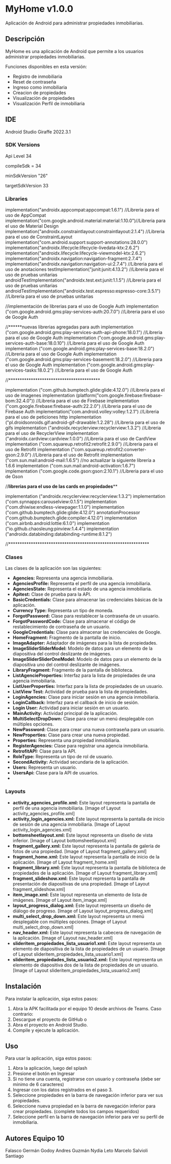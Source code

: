 # MyHome v1.0.0

Aplicación de Android para administrar propiedades inmobiliarias.

## Descripción

MyHome es una aplicación de Android que permite a los usuarios administrar propiedades inmobiliarias. 


Funciones disponibles en esta versión:
- Registro de inmobiliaria
- Reset de contraseña
- Ingreso como inmobiliaria
- Creacion de propiedades
- Visualización de propiedades
- Visualización Perfil de inmobiliaria

## IDE
Android Studio Giraffe 2022.3.1


### SDK Versions

Api Level 34

compileSdk = 34

minSdkVersion "26"

targetSdkVersion 33


### Libraries

implementation("androidx.appcompat:appcompat:1.6.1") //Libreria para el uso de AppCompat
implementation("com.google.android.material:material:1.10.0")//Libreria para el uso de Material Design
implementation("androidx.constraintlayout:constraintlayout:2.1.4") //Libreria para el uso de ConstraintLayout
implementation("com.android.support:support-annotations:28.0.0")
implementation("androidx.lifecycle:lifecycle-livedata-ktx:2.6.2")
implementation("androidx.lifecycle:lifecycle-viewmodel-ktx:2.6.2")
implementation("androidx.navigation:navigation-fragment:2.7.4")
implementation("androidx.navigation:navigation-ui:2.7.4") //Libreria para el uso de anotaciones
testImplementation("junit:junit:4.13.2")    //Libreria para el uso de pruebas unitarias
androidTestImplementation("androidx.test.ext:junit:1.1.5") //Libreria para el uso de pruebas unitarias
androidTestImplementation("androidx.test.espresso:espresso-core:3.5.1") //Libreria para el uso de pruebas unitarias

//implementación de librerias para el uso de Google Auth
implementation ("com.google.android.gms:play-services-auth:20.7.0") //Libreria para el uso de Google Auth

//******nuevas librerias agregadas para auth
implementation ("com.google.android.gms:play-services-auth-api-phone:18.0.1") //Libreria para el uso de Google Auth
implementation ("com.google.android.gms:play-services-auth-base:18.0.10") //Libreria para el uso de Google Auth
implementation ("com.google.android.gms:play-services-base:18.2.0") //Libreria para el uso de Google Auth
implementation ("com.google.android.gms:play-services-basement:18.2.0") //Libreria para el uso de Google Auth
implementation ("com.google.android.gms:play-services-tasks:18.0.2") //Libreria para el uso de Google Auth

//*****************************************

implementation ("com.github.bumptech.glide:glide:4.12.0") //Libreria para el uso de imagenes
implementation (platform("com.google.firebase:firebase-bom:32.4.0")) //Libreria para el uso de Firebase
implementation ("com.google.firebase:firebase-auth:22.2.0")         //Libreria para el uso de Firebase Auth
implementation("com.android.volley:volley:1.2.1") //Libreria para el uso de peticiones http
implementation ("pl.droidsonroids.gif:android-gif-drawable:1.2.28") //Libreria para el uso de gifs
implementation ("androidx.recyclerview:recyclerview:1.3.2") //Libreria para el uso de RecyclerView
implementation ("androidx.cardview:cardview:1.0.0") //Libreria para el uso de CardView
implementation ("com.squareup.retrofit2:retrofit:2.9.0") //Libreria para el uso de Retrofit
implementation ("com.squareup.retrofit2:converter-gson:2.9.0") //Libreria para el uso de Retrofit
implementation ("com.sun.mail:android-mail:1.6.5") //no actualizar la siguiente librería a 1.6.6
implementation ("com.sun.mail:android-activation:1.6.7")
implementation ("com.google.code.gson:gson:2.10.1") //Libreria para el uso de Gson

//******librerias para el uso de las cards en propiedades********

implementation ("androidx.recyclerview:recyclerview:1.3.2")
implementation ("com.synnapps:carouselview:0.1.5")
implementation ("com.dhiwise:endless-viewpager:1.1.0")
implementation ("com.github.bumptech.glide:glide:4.12.0")
annotationProcessor ("com.github.bumptech.glide:compiler:4.12.0")
implementation ("com.airbnb.android:lottie:6.1.0")
implementation ("io.github.chaosleung:pinview:1.4.4")
implementation ("androidx.databinding:databinding-runtime:8.1.2")
    
//***************************************************************

### Clases
Las clases de la aplicación son las siguientes:

* **Agencies:** Representa una agencia inmobiliaria.
* **AgenciesProfile:** Representa el perfil de una agencia inmobiliaria.
* **AgenciesState:** Representa el estado de una agencia inmobiliaria.
* **Apitest:** Clase de prueba para la API.
* **BasicCredentials:** Clase para almacenar las credenciales básicas de la aplicación.
* **Currency Type:** Representa un tipo de moneda.
* **ForgotPassword:** Clase para restablecer la contraseña de un usuario.
* **ForgotPasswordCode:** Clase para almacenar el código de restablecimiento de contraseña de un usuario.
* **GoogleCredentials:** Clase para almacenar las credenciales de Google.
* **HomeFragment:** Fragmento de la pantalla de inicio.
* **ImageAdapter:** Adaptador de imágenes para la lista de propiedades.
* **ImageSliderSliderModel:** Modelo de datos para un elemento de la diapositiva del control deslizante de imágenes.
* **ImageSliderSliderOneModel:** Modelo de datos para un elemento de la diapositiva uno del control deslizante de imágenes.
* **LibraryFragment:** Fragmento de la pantalla de biblioteca.
* **ListAgencieProperties:** Interfaz para la lista de propiedades de una agencia inmobiliaria.
* **ListUserProperties:** Interfaz para la lista de propiedades de un usuario.
* **ListView Test:** Actividad de prueba para la lista de propiedades.
* **LoginAgencies:** Clase para iniciar sesión en una agencia inmobiliaria.
* **LoginCallback:** Interfaz para el callback de inicio de sesión.
* **Login User:** Actividad para iniciar sesión en un usuario.
* **MainActivity:** Actividad principal de la aplicación.
* **MultiSelectDropDown:** Clase para crear un menú desplegable con múltiples opciones.
* **NewPassword:** Clase para crear una nueva contraseña para un usuario.
* **NewProperties:** Clase para crear una nueva propiedad.
* **Properties:** Representa una propiedad inmobiliaria.
* **RegisterAgencies:** Clase para registrar una agencia inmobiliaria.
* **RetrofitAPI:** Clase para la API.
* **RoleType:** Representa un tipo de rol de usuario.
* **SecondActivity:** Actividad secundaria de la aplicación.
* **Users:** Representa un usuario.
* **UsersApi:** Clase para la API de usuarios.
* 

### Layouts
* **activity_agencies_profile.xml:** Este layout representa la pantalla de perfil de una agencia inmobiliaria.
[Image of Layout activity_agencies_profile.xml]
* **activity_login_agencies.xml:** Este layout representa la pantalla de inicio de sesión de una agencia inmobiliaria.
[Image of Layout activity_login_agencies.xml]
* **bottomsheetlayout.xml:** Este layout representa un diseño de vista inferior.
[Image of Layout bottomsheetlayout.xml]
* **fragment_gallery.xml:** Este layout representa la pantalla de galería de fotos de una propiedad.
[Image of Layout fragment_gallery.xml]
* **fragment_home.xml:** Este layout representa la pantalla de inicio de la aplicación.
[Image of Layout fragment_home.xml]
* **fragment_library.xml:** Este layout representa la pantalla de biblioteca de propiedades de la aplicación.
[Image of Layout fragment_library.xml]
* **fragment_slideshow.xml:** Este layout representa la pantalla de presentación de diapositivas de una propiedad.
[Image of Layout fragment_slideshow.xml]
* **item_image.xml:** Este layout representa un elemento de lista de imágenes.
[Image of Layout item_image.xml]
* **layout_progress_dialog.xml:** Este layout representa un diseño de diálogo de progreso.
[Image of Layout layout_progress_dialog.xml]
* **multi_select_drop_down.xml:** Este layout representa un menú desplegable con múltiples opciones.
[Image of Layout multi_select_drop_down.xml]
* **nav_header.xml:** Este layout representa la cabecera de navegación de la aplicación.
[Image of Layout nav_header.xml]
* **slideritem_propiedades_lista_usuario1.xml:** Este layout representa un elemento de diapositiva de la lista de propiedades de un usuario.
[Image of Layout slideritem_propiedades_lista_usuario1.xml]
* **slideritem_propiedades_lista_usuario2.xml:** Este layout representa un elemento de diapositiva dos de la lista de propiedades de un usuario.
[Image of Layout slideritem_propiedades_lista_usuario2.xml]

## Instalación

Para instalar la aplicación, siga estos pasos:

1. Abra la APK facilitada por el equipo 10 desde archivos de Teams. Caso contrario:
2. Descargue el proyecto de GitHub o 
2. Abra el proyecto en Android Studio.
3. Compile y ejecute la aplicación.

## Uso

Para usar la aplicación, siga estos pasos:

1. Abra la aplicación, luego del splash
2. Presione el botón en Ingresar
3. Si no tiene una cuenta, registrarse con usuario y contraseña (debe ser mínimo de 6 caracteres)
4. Ingresar con los datos registrados en el paso 3.
5. Seleccione propiedades en la barra de navegación inferior para ver sus propiedades.
6. Seleccione nueva propiedad en la barra de navegación inferior para crear propiedades. (complete todos los campos requeridos)
7. Seleccione perfil en la barra de navegación inferior para ver su perfil de inmobiliaria.


## Autores Equipo 10
Falasco Germán
Godoy Andres
Guzmán Nydia
Leto Marcelo
Salvioli Santiago




